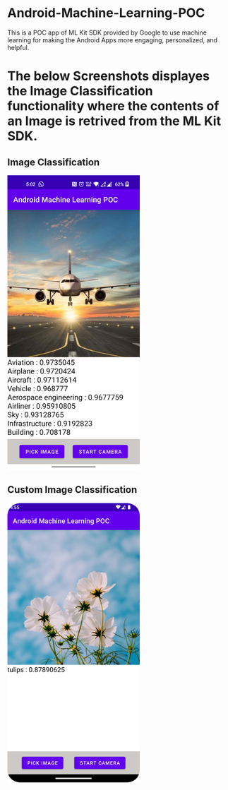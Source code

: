 # Android-Machine-Learning-POC
This is a POC app of ML Kit SDK provided by Google to use machine learning for making the Android Apps more engaging, personalized, and helpful.

<h1>
The below Screenshots displayes the Image Classification functionality where the contents of an Image is retrived from the ML Kit SDK.
</h1>

<h2>Image Classification</h2>
<img src="ImageLabelling.png" width="300px">


<h2>Custom Image Classification</h2>
<img src="FlowerIdentification.png" width="300px">
